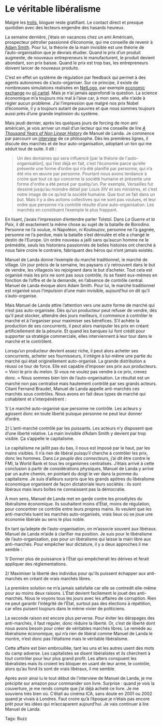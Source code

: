 # Le véritable libéralisme

Malgré les [trolls](http://blog.tcrouzet.com/2006/08/17/troll-story/), bloguer reste gratifiant. Le contact direct et presque quotidien avec des lecteurs engendre des hasards heureux.

La semaine dernière, j’étais en vacances chez un ami Américain, prospecteur pétrolier passionné d’économie, qui me conseille de revenir à [Adam Smith](http://fr.wikipedia.org/wiki/Adam_Smith). Pour lui, la théorie de la main invisible est une théorie de l’auto-organisation que je devrais étudier. Quand le prix d’un produit augmente, de nouveaux entrepreneurs le manufacturent, le produit devient abondant, son prix baisse. Quand le prix est trop bas, les entrepreneurs doivent lancer de nouveaux produits.

C’est en effet un système de régulation par feedback qui permet à des agents autonomes de s’auto-organiser. Sur ce principe, il existe de nombreuses simulations réalisées en [NetLogo](http://ccl.northwestern.edu/netlogo/), par exemple [economic exchange](http://ccl.northwestern.edu/netlogo/models/community/economicexchange) ou [oil cartel](http://ccl.northwestern.edu/netlogo/models/CompHubNetOilCartel). Mais je n’ai jamais approfondi la question. La science économique m’a toujours mis mal à l’aise car, à mon sens, elle n’aide à régler aucun problème. J’ai l’impression que malgré nos prix Nobel d’économie, il y a toujours autant de pauvres et que nous sommes toujours aussi près d’une grande implosion du système.

Mais jeudi dernier, après les quelques jours de forcing de mon ami américain, je vois arriver un mail d’un lecteur qui me conseille de lire [*A Thousand Years of Non Linear History*](http://www.amazon.com/gp/product/0942299329/sr=8-1/qid=1155827783/ref=pd_bbs_1/102-1384078-4630524?ie=UTF8) de Manuel de Landa. Je commence par parcourir un [interview](http://netbase.t0.or.at/delanda/intdelanda.htm) de ce philosophe. Dès les premières lignes, il discute des marchés et de leur auto-organisation, adoptant un ton qui me séduit tout de suite. Il dit :

> Un des domaines qui sera influencé \[par la théorie de l'auto-organisation\], qui l’est déjà en fait, c’est l’économie parce qu’elle présente une forme d’ordre qui n’a été planifié par personne, qui n’a été mis en œuvre par personne. Pourtant nous avons tendance à croire que tout ce qui concerne la société humaine et présente une forme d'ordre a été pensé par quelqu’un. Par exemple, Versailles fut dessiné jusqu’au moindre détail par Louis XIV et ses ministres, et c’est notre image de ce qu’est la société humaine. Que tout se fait dans un but. Mais il y a des actions collectives qui ne sont pas voulues, et leur ordre que personne n’a contrôlé résulte d’une auto-organisation. Les marchés en constituent l’exemple le plus frappant.

En lisant, j’avais l’impression d’entendre parler Tolstoï. Dans *La Guerre et la Paix*, il dit exactement la même chose au sujet de la bataille de Borodino. Personne ne l’a voulue, ni Napoléon, ni Koutouzov, personne ne l’a gagnée, personne ne l’a perdue, mais la bataille s’est déroulée et elle a changé le destin de l’Europe. Un ordre nouveau a jailli sans qu’aucun homme ne le prémédite, seuls les historiens passionnés de belles histoires ont cherché à nous faire croire le contraire, fabriquant des héros qui n’ont jamais existés.

Manuel de Landa donne l’exemple du marché traditionnel, le marché de village. Un jour précis de la semaine, les paysans s’y retrouvent dans le but de vendre, les villageois les rejoignent dans le but d’acheter. Tout cela est organisé mais les prix ne sont pas sous contrôle, ils se fixent eux-mêmes en fonction de l’offre et de la demande, en l’absence de contrôle central. Manuel de Landa évoque alors Adam Smith. Pour lui, le marché traditionnel est organisé sous l’impulsion d’une main invisible, aujourd’hui on dit qu’il s’auto-organise.

Mais Manuel de Landa attire l’attention vers une autre forme de marché qui n’est pas auto-organisée. Dès qu’un producteur peut refuser de vendre, dès qu’il peut stocker, attendre des jours meilleurs, il commence à contrôler le marché et à l’organiser pour maximiser ses bénéfices. S’il achète la production de ses concurrents, il peut alors manipuler les prix en créant artificiellement de la pénurie. Et quand les banques lui font crédit pour supporter sa stratégie commerciale, elles interviennent à leur tour dans le marché et le contrôlent.

Lorsqu’un producteur devient assez riche, il peut alors acheter ses concurrents, acheter ses fournisseurs, il intègre à lui-même une partie du marché qui était originellement auto-organisé. La grande distribution a réussi ce tour de force. Elle est capable d’imposer ses prix aux producteurs. <span style="font-size: 13pt; font-family: Berkeley-Book">« </span>Voici le prix du melon. Si vous ne voulez pas vendre à ce prix, crevez donc. <span style="font-size: 13pt; font-family: Berkeley-Book">»</span> Nous sommes bien loin de l’auto-organisation. Le résultat est un marché non pas centralisé mais hautement contrôlé par ses grands acteurs. Citant Fernand Braudel, Manuel de Landa appelle anti-marchés ces marchés sous contrôles. Nous avons en fait deux types de marché qui cohabitent et s’interpénètrent :

1/ Le marché auto-organisé que personne ne contrôle. Les acteurs y agissent donc en toute liberté puisque personne ne peut leur donner d’ordre.

2/ L’anti-marché contrôlé par les puissants. Les acteurs n’y disposent que d’une liberté relative. La main invisible d’Adam Smith y devient par trop visible. Ça s’appelle le capitalisme.

Le capitalisme ne jaillit pas du bas, il nous est imposé par le haut, par les mains visibles. Il n’a rien de libéral puisqu’il cherche à contrôler les prix, donc les hommes. Dans *Le peuple des connecteurs*, j’ai dit être contre le FMI, la World Bank et tous les organismes centralisés. J’étais arrivé à cette conclusion à partir de considérations physiques, Manuel de Landa y arrive par un autre chemin, en pointant du doigt le ver dans la pomme du capitalisme. Je suis d’ailleurs surpris que les grands apôtres du libéralisme économique organisent de façon dictatoriale leurs sociétés : ils sont libéraux mais leurs boîtes ne connaissent pas la démocratie.

À mon sens, Manuel de Landa met en garde contre les prosélytes du libéralisme économique. Ils souhaitent moins d’État, moins de régulation, pour concentrer ce contrôle entre leurs propres mains. Ils veulent que les anti-marchés tuent les marchés auto-organisés, vrais lieux où se joue une économie libérale au sens le plus noble.

En tant qu’adepte de l’auto-organisation, on m’associe souvent aux libéraux. Manuel de Landa m’aide à clarifier ma position. Je suis pour le libéralisme de l’auto-organisation, pas pour un libéralisme qui laisse la main libre aux anti-marchés. Pour empêcher leur dictature, il y a deux approches il me semble :

1/ Donner plus de puissance à l’État qui empêcherait les dérives et ferait appliquer des réglementations.

2/ Maximiser la liberté des individus pour qu’ils puissent échapper aux anti-marchés en créant de vrais marchés libres.

La première solution ne m’a jamais satisfaite car elle se contredit elle-même pour au moins deux raisons. L’État devient facilement le jouet des anti-marchés. Nous le voyons tous les jours avec les affaires de corruption. Rien ne peut garantir l’intégrité de l’État, surtout pas des élections à répétition, car elles puisent toujours dans le même vivier de politiciens.

La seconde raison est encore plus perverse. Pour éviter les dérapages des anti-marchés, il faut réguler, donc réduire la liberté. Or, c’est de liberté dont nous avons besoin pour créer de véritables marchés libres. Le remède au libéralisme économique, qui n’a rien de libéral comme Manuel de Landa le montre, n’est donc pas l’étatisme mais le véritable libéralisme.

Cette affaire est bien embrouillée, tant les uns et les autres usent des mots du camp adverse. Les capitalistes se disent libéralistes et ils cherchent à tout contrôler pour leur plus grand profit. Les alters conspuent les libéralistes mais ils croient les bloquer en usant de leur arme, le contrôle, alors qu’au fond ils sont de vrais libéraux, il me semble.

Après avoir ainsi lu le tout début de l’interview de Manuel de Landa, je me précipite sur amazon pour commander son livre. Surprise : quand je vois la couverture, je me rends compte que j’ai déjà acheté ce livre. Je me souviens très bien où. C’était au cinéma ICA, sans doute en 2001 ou 2002 quand je vivais à Londres. Faut croire qu’à l’époque je n’étais pas encore prêt pour les idées qui m’accaparent aujourd’hui. Je vais continuer à lire Manuel de Landa.

Tags: Buzz